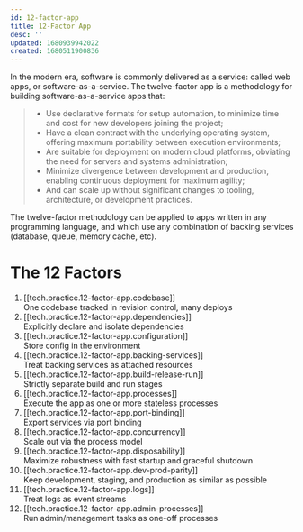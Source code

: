 ```yaml
---
id: 12-factor-app
title: 12-Factor App
desc: ''
updated: 1680939942022
created: 1680511900836
---
```


In the modern era, software is commonly delivered as a service: called web apps, or software-as-a-service. The twelve-factor app is a methodology for building software-as-a-service apps that:

> - Use declarative formats for setup automation, to minimize time and cost for new developers joining the project;  
> - Have a clean contract with the underlying operating system, offering maximum portability between execution environments;  
> - Are suitable for deployment on modern cloud platforms, obviating the need for servers and systems administration;  
> - Minimize divergence between development and production, enabling continuous deployment for maximum agility;  
> - And can scale up without significant changes to tooling, architecture, or development practices.

The twelve-factor methodology can be applied to apps written in any programming language, and which use any combination of backing services (database, queue, memory cache, etc).

# The 12 Factors
1. [[tech.practice.12-factor-app.codebase]]  
One codebase tracked in revision control, many deploys
2. [[tech.practice.12-factor-app.dependencies]]  
Explicitly declare and isolate dependencies
3. [[tech.practice.12-factor-app.configuration]]  
Store config in the environment
4. [[tech.practice.12-factor-app.backing-services]]  
Treat backing services as attached resources
5. [[tech.practice.12-factor-app.build-release-run]]  
Strictly separate build and run stages
6. [[tech.practice.12-factor-app.processes]]  
Execute the app as one or more stateless processes
7. [[tech.practice.12-factor-app.port-binding]]  
Export services via port binding
8. [[tech.practice.12-factor-app.concurrency]]  
Scale out via the process model
9. [[tech.practice.12-factor-app.disposability]]  
Maximize robustness with fast startup and graceful shutdown
10. [[tech.practice.12-factor-app.dev-prod-parity]]  
Keep development, staging, and production as similar as possible
11. [[tech.practice.12-factor-app.logs]]  
Treat logs as event streams
12. [[tech.practice.12-factor-app.admin-processes]]    
Run admin/management tasks as one-off processes
